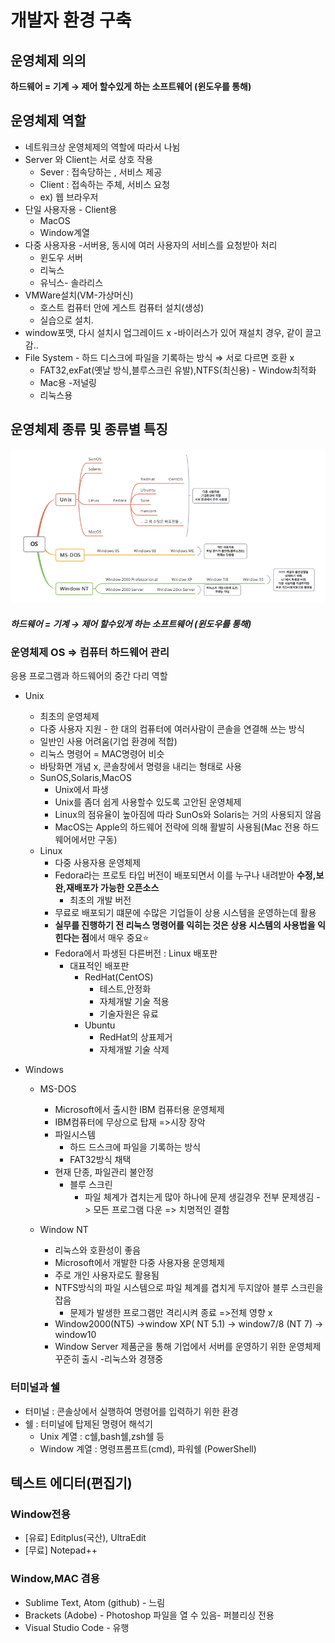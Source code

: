 # 개발자 환경 구축

## 운영체제 의의
**하드웨어 = 기계 → 제어 할수있게 하는 소프트웨어 (윈도우를 통해)**


## 운영체제 역할

- 네트워크상 운영체제의 역할에 따라서 나뉨
- Server 와 Client는 서로 상호 작용
    - Sever : 접속당하는 , 서비스 제공
    - Client : 접속하는 주체, 서비스 요청
    - ex) 웹 브라우저
- 단일 사용자용 - Client용
    - MacOS
    - Window계열
- 다중 사용자용 -서버용, 동시에 여러 사용자의 서비스를 요청받아 처리
    - 윈도우 서버
    - 리눅스
    - 유닉스- 솔라리스
- VMWare설치(VM-가상머신)
    - 호스트 컴퓨터 안에 게스트 컴퓨터 설치(생성)
    - 실습으로 설치.
- window포맷, 다시 설치시 업그레이드 x
-바이러스가 있어 재설치 경우, 같이 끌고감..
- File System - 하드 디스크에 파일을 기록하는 방식 ⇒ 서로 다르면 호환 x
    - FAT32,exFat(옛날 방식,블루스크린 유발),NTFS(최신용) - Window최적화
    - Mac용 -저널링
    - 리눅스용

## 운영체제 종류 및 종류별 특징

![운영체제종류](/01-컴퓨터의기본/img/운영체제%20종류맵.png)
  
##### 하드웨어 = 기계 → 제어 할수있게 하는 소프트웨어 (윈도우를 통해)


### 운영체제 OS ⇒ 컴퓨터 하드웨어 관리
응용 프로그램과 하드웨어의 중간 다리 역할   
- Unix   
  - 최초의 운영체제
  - 다중 사용자 지원 - 한 대의 컴퓨터에 여러사람이 콘솔을 연결해 쓰는 방식
  - 일반인 사용 어려움(기업 환경에 적합)
  - 리눅스 명령어 = MAC명령어 비슷
  - 바탕화면 개념 x, 콘솔창에서 명령을 내리는 형태로 사용
  - SunOS,Solaris,MacOS
    - Unix에서 파생
    - Unix를 좀더 쉽게 사용할수 있도록 고안된   운영체제
    - Linux의 점유율이 높아짐에 따라 SunOs와 Solaris는 거의 사용되지 않음
    - MacOS는 Apple의 하드웨어 전략에 의해 활발히 사용됨(Mac 전용 하드웨어에서만 구동)
  - Linux
    - 다중 사용자용 운영체제
    - Fedora라는 프로토 타입 버전이 배포되면서 이를 누구나 내려받아 **수정,보완,재배포가 가능한 오픈소스**
      - 최초의 개발 버전
    - 무료로 배포되기 떄문에 수많은 기업들이 상용 시스템을 운영하는데 활용
    - **실무를 진행하기 전 리눅스 명령어를 익히는 것은 상용 시스템의 사용법을 익힌다는 점**에서 매우 중요⭐
    - Fedora에서 파생된 다른버전 : Linux 배포판
      - 대표적인 배포판
        - RedHat(CentOS)
          - 테스트,안정화
          - 자체개발 기술 적용
          - 기술자원은 유료
        - Ubuntu
          - RedHat의 상표제거
          - 자체개발 기술 삭제

- Windows   
  - MS-DOS
    - Microsoft에서 출시한 IBM 컴퓨터용 운영체제
    - IBM컴퓨터에 무상으로 탑재 =>시장 장악
    - 파일시스템
      - 하드 드스크에 파일을 기록하는 방식
      - FAT32방식 채택
    - 현재 단종, 파일관리 불안정 
      - 블루 스크린
        -  파일 체계가 겹치는게 많아 하나에 문제 생길경우 전부 문제생김 -> 모든 프로그램 다운 => 치명적인 결함

  - Window NT
    - 리눅스와 호환성이 좋음
    - Microsoft에서 개발한 다중 사용자용 운영체제
    - 주로 개인 사용자로도 활용됨
    - NTFS방식의 파일 시스템으로 파일 체계를 겹치게 두지않아 블루 스크린을 잡음
      - 문제가 발생한 프로그램만 격리시켜 종료 =>전체 영향 x
    - Window2000(NT5) →window XP( NT 5.1) → window7/8 (NT 7) → window10 
    - Window Server 제품군을 통해 기업에서 서버를 운영하기 위한 운영체제 꾸준히 출시 -리눅스와 경쟁중

### 터미널과 쉘
- 터미널 : 콘솔상에서 실행하여 명령어를 입력하기 위한 환경
- 쉘 : 터미널에 탑제된 명령어 해석기
  - Unix 계열 : c쉘,bash쉘,zsh쉘 등
  - Window 계열 : 명령프롬프트(cmd), 파워쉘 (PowerShell)
    
## 텍스트 에디터(편집기)

  ### Window전용
- [유료] Editplus(국산), UltraEdit
- [무료] Notepad++
### Window,MAC 겸용
- Sublime Text, Atom (github) - 느림   
- Brackets (Adobe) - Photoshop 파일을 열 수 있음- 퍼블리싱 전용   
- Visual Studio Code - 유행
